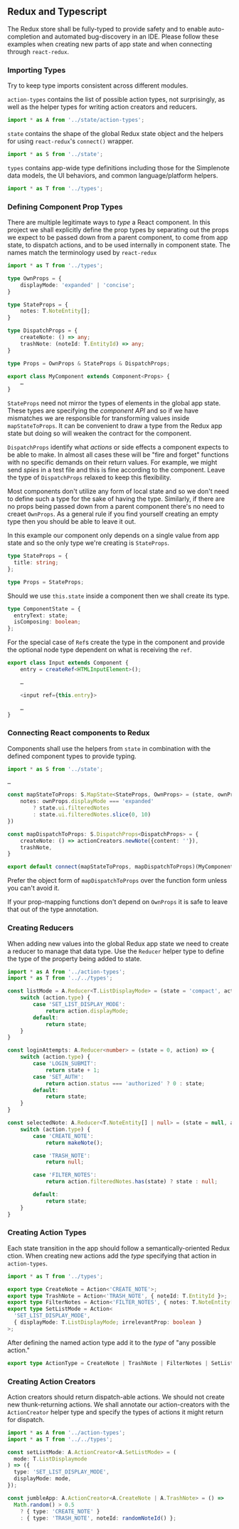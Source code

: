 ## Redux and Typescript

The Redux store shall be fully-typed to provide safety and to enable auto-completion and automated bug-discovery in an IDE.
Please follow these examples when creating new parts of app state and when connecting through `react-redux`.

### Importing Types

Try to keep type imports consistent across different modules.

`action-types` contains the list of possible action types, not surprisingly, as well as the helper types for writing action creators and reducers.

```ts
import * as A from '../state/action-types';
```

`state` contains the shape of the global Redux state object and the helpers for using `react-redux`'s `connect()` wrapper.

```ts
import * as S from '../state';
```

`types` contains app-wide type definitions including those for the Simplenote data models, the UI behaviors, and common language/platform helpers.

```ts
import * as T from '../types';
```

### Defining Component Prop Types

There are multiple legitimate ways to _type_ a React component.
In this project we shall explicitly define the prop types by separating out the props we expect to be passed down from a parent component, to come from app state, to dispatch actions, and to be used internally in component state.
The names match the terminology used by `react-redux`

```ts
import * as T from '../types';

type OwnProps = {
	displayMode: 'expanded' | 'concise';
}

type StateProps = {
	notes: T.NoteEntity[];
}

type DispatchProps = {
	createNote: () => any;
	trashNote: (noteId: T.EntityId) => any;
}

type Props = OwnProps & StateProps & DispatchProps;

export class MyComponent extends Component<Props> {
	…
}
```

`StateProps` need not mirror the types of elements in the global app state.
These types are specifying the _component API_ and so if we have mismatches we are responsible for transforming values inside `mapStateToProps`.
It can be convenient to draw a type from the Redux app state but doing so will weaken the contract for the component.

`DispatchProps` identify what _actions_ or side effects a component expects to be able to make.
In almost all cases these will be "fire and forget" functions with no specific demands on their return values.
For example, we might send _spies_ in a test file and this is fine according to the component.
Leave the type of `DispatchProps` relaxed to keep this flexibility.

Most components don't utilize any form of local state and so we don't need to define such a type for the sake of having the type.
Similarly, if there are no props being passed down from a parent component there's no need to creaet `OwnProps`.
As a general rule if you find yourself creating an empty type then you should be able to leave it out.

In this example our component only depends on a single value from app state and so the only type we're creating is `StateProps`.

```ts
type StateProps = {
  title: string;
};

type Props = StateProps;
```

Should we use `this.state` inside a component then we shall create its type.

```ts
type ComponentState = {
  entryText: state;
  isComposing: boolean;
};
```

For the special case of `Ref`s create the type in the component and provide the optional node type dependent on what is receiving the `ref`.

```ts
export class Input extends Component {
	entry = createRef<HTMLInputElement>();

	…

	<input ref={this.entry}>

	…
}
```

### Connecting React components to Redux

Components shall use the helpers from `state` in combination with the defined component types to provide typing.

```ts
import * as S from '../state';

…

const mapStateToProps: S.MapState<StateProps, OwnProps> = (state, ownProps) => ({
	notes: ownProps.displayMode === 'expanded'
		? state.ui.filteredNotes
		: state.ui.filteredNotes.slice(0, 10)
})

const mapDispatchToProps: S.DispatchProps<DispatchProps> = {
	createNote: () => actionCreators.newNote({content: ''}),
	trashNote,
}

export default connect(mapStateToProps, mapDispatchToProps)(MyComponent);
```

Prefer the object form of `mapDispatchToProps` over the function form unless you can't avoid it.

If your prop-mapping functions don't depend on `OwnProps` it is safe to leave that out of the type annotation.

### Creating Reducers

When adding new values into the global Redux app state we need to create a reducer to manage that data type.
Use the `Reducer` helper type to define the type of the property being added to state.

```ts
import * as A from '../action-types';
import * as T from '../../types';

const listMode = A.Reducer<T.ListDisplayMode> = (state = 'compact', action) => {
	switch (action.type) {
		case 'SET_LIST_DISPLAY_MODE':
			return action.displayMode;
		default:
			return state;
	}
}

const loginAttempts: A.Reducer<number> = (state = 0, action) => {
	switch (action.type) {
		case 'LOGIN_SUBMIT':
			return state + 1;
		case 'SET_AUTH':
			return action.status === 'authorized' ? 0 : state;
		default:
			return state;
	}
}

const selectedNote: A.Reducer<T.NoteEntity[] | null> = (state = null, action) => {
	switch (action.type) {
		case 'CREATE_NOTE':
			return makeNote();

		case 'TRASH_NOTE':
			return null;

		case 'FILTER_NOTES':
			return action.filteredNotes.has(state) ? state : null;

		default:
			return state;
	}
}
```

### Creating Action Types

Each state transition in the app should follow a semantically-oriented Redux ction.
When creating new actions add the _type_ specifying that action in `action-types`.

```ts
import * as T from '../types';

export type CreateNote = Action<'CREATE_NOTE'>;
export type TrashNote = Action<'TRASH_NOTE', { noteId: T.EntityId }>;
export type FilterNotes = Action<'FILTER_NOTES', { notes: T.NoteEntity[] }>;
export type SetListMode = Action<
  'SET_LIST_DISPLAY_MODE',
  { displayMode: T.ListDisplayMode; irrelevantProp: boolean }
>;
```

After defining the named action type add it to the _type_ of "any possible action."

```ts
export type ActionType = CreateNote | TrashNote | FilterNotes | SetListMode;
```

### Creating Action Creators

Action creators should return dispatch-able actions.
We should not create new thunk-returning actions.
We shall annotate our action-creators with the `ActionCreator` helper type and specify the types of actions it might return for dispatch.

```ts
import * as A from '../action-types';
import * as T from '../../types';

const setListMode: A.ActionCreator<A.SetListMode> = (
  mode: T.ListDisplaymode
) => ({
  type: 'SET_LIST_DISPLAY_MODE',
  displayMode: mode,
});

const jumbleApp: A.ActionCreator<A.CreateNote | A.TrashNote> = () =>
  Math.random() > 0.5
    ? { type: 'CREATE_NOTE' }
    : { type: 'TRASH_NOTE', noteId: randomNoteId() };
```
